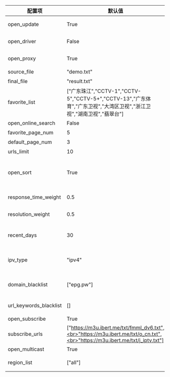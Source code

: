 | 配置项                 | 默认值                                                                                                                      | 描述                                                                 |
| ---------------------- | --------------------------------------------------------------------------------------------------------------------------- | -------------------------------------------------------------------- |
| open_update            | True                                                                                                                        | 开启更新，若关闭则只运行结果页面服务                                 |
| open_driver            | False                                                                                                                       | 开启浏览器运行，较消耗性能                                           |
| open_proxy             | True                                                                                                                        | 开启代理，自动获取免费可用代理                                       |
| source_file            | "demo.txt"                                                                                                                  | 模板文件名称                                                         |
| final_file             | "result.txt"                                                                                                                | 生成文件名称                                                         |
| favorite_list          | ["广东珠江","CCTV-1","CCTV-5","CCTV-5+","CCTV-13","广东体育","广东卫视","大湾区卫视","浙江卫视","湖南卫视","翡翠台"]        | 关注频道名称列表（仅用于与常规频道区分，自定义获取分页数量）         |
| open_online_search     | False                                                                                                                       | 开启线上检索源功能                                                   |
| favorite_page_num      | 5                                                                                                                           | 关注频道获取分页数量                                                 |
| default_page_num       | 3                                                                                                                           | 常规频道获取分页数量                                                 |
| urls_limit             | 10                                                                                                                          | 单个频道接口数量                                                     |
| open_sort              | True                                                                                                                        | 开启排序功能（响应速度、日期、分辨率），若更执行时间较长可关闭此功能 |
| response_time_weight   | 0.5                                                                                                                         | 响应时间权重值（所有权重值总和应为 1）                               |
| resolution_weight      | 0.5                                                                                                                         | 分辨率权重值 （所有权重值总和应为 1）                                |
| recent_days            | 30                                                                                                                          | 获取最近时间范围内更新的接口（单位天），适当减小可避免出现匹配问题   |
| ipv_type               | "ipv4"                                                                                                                      | 生成结果中接口的类型，可选值："ipv4"、"ipv6"、"all"                  |
| domain_blacklist       | ["epg.pw"]                                                                                                                  | 接口域名黑名单，用于过滤低质量含广告类域名的接口                     |
| url_keywords_blacklist | []                                                                                                                          | 接口关键字黑名单，用于过滤含特定字符的接口                           |
| open_subscribe         | True                                                                                                                        | 开启订阅源功能                                                       |
| subscribe_urls         | ["https://m3u.ibert.me/txt/fmml_dv6.txt",<br>"https://m3u.ibert.me/txt/o_cn.txt",<br>"https://m3u.ibert.me/txt/j_iptv.txt"] | 订阅源列表                                                           |
| open_multicast         | True                                                                                                                        | 开启组播源功能                                                       |
| region_list            | ["all"]                                                                                                                     | 组播源地区列表，[更多地区](./fofa_map.py)，"all"表示所有地区         |
